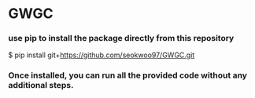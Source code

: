 # GWGC
### use pip to install the package directly from this repository
$ pip install git+https://github.com/seokwoo97/GWGC.git
### Once installed, you can run all the provided code without any additional steps.
